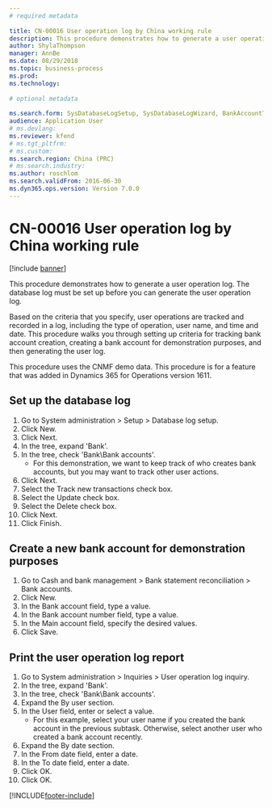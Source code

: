 ```yaml
--- 
# required metadata 
 
title: CN-00016 User operation log by China working rule
description: This procedure demonstrates how to generate a user operation log. 
author: ShylaThompson
manager: AnnBe 
ms.date: 08/29/2018
ms.topic: business-process 
ms.prod:  
ms.technology:  
 
# optional metadata 
 
ms.search.form: SysDatabaseLogSetup, SysDatabaseLogWizard, BankAccountTable, ComplianceUserOperationLogConfig_CN   
audience: Application User 
# ms.devlang:  
ms.reviewer: kfend
# ms.tgt_pltfrm:  
# ms.custom:  
ms.search.region: China (PRC)
# ms.search.industry: 
ms.author: roschlom
ms.search.validFrom: 2016-06-30 
ms.dyn365.ops.version: Version 7.0.0 
---
```

# CN-00016 User operation log by China working rule

[!include [banner](../../includes/banner.md)]

This procedure demonstrates how to generate a user operation log. The database log must be set up before you can generate the user operation log.  

Based on the criteria that you specify,  user operations are tracked and recorded in a log, including the type of operation, user name, and time and date. This procedure walks you through setting up criteria for tracking bank account creation, creating a bank account for demonstration purposes, and then generating the user log.

This procedure uses the CNMF demo data. This procedure is for a feature that was added in Dynamics 365 for Operations version 1611.


## Set up the database log
1. Go to System administration > Setup > Database log setup.
2. Click New.
3. Click Next.
4. In the tree, expand 'Bank'.
5. In the tree, check 'Bank\Bank accounts'.
    * For this demonstration, we want to keep track of who creates bank accounts, but you may want to track other user actions.  
6. Click Next.
7. Select the Track new transactions check box.
8. Select the Update check box.
9. Select the Delete check box.
10. Click Next.
11. Click Finish.

## Create a new bank account for demonstration purposes
1. Go to Cash and bank management > Bank statement reconciliation > Bank accounts.
2. Click New.
3. In the Bank account field, type a value.
4. In the Bank account number field, type a value.
5. In the Main account field, specify the desired values.
6. Click Save.

## Print the user operation log report
1. Go to System administration > Inquiries > User operation log inquiry.
2. In the tree, expand 'Bank'.
3. In the tree, check 'Bank\Bank accounts'.
4. Expand the By user section.
5. In the User field, enter or select a value.
    * For this example, select your user name if you created the bank account in the previous subtask. Otherwise, select another user who created a bank account recently.  
6. Expand the By date section.
7. In the From date field, enter a date.
8. In the To date field, enter a date.
9. Click OK.
10. Click OK.



[!INCLUDE[footer-include](../../../includes/footer-banner.md)]
